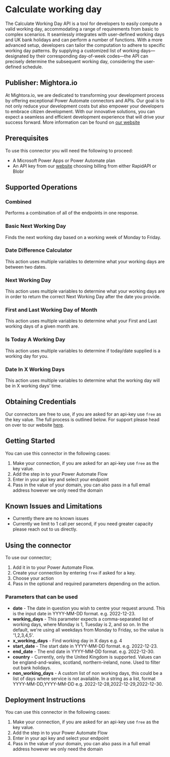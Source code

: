 # Calculate working day
The Calculate Working Day API is a tool for developers to easily compute a valid working day, accommodating a range of requirements from basic to complex scenarios. It seamlessly integrates with user-defined working days and UK bank holidays and can perform a number of functions. With a more advanced setup, developers can tailor the computation to adhere to specific working day patterns. By supplying a customized list of working days—designated by their corresponding day-of-week codes—the API can precisely determine the subsequent working day, considering the user-defined schedule.

## Publisher: Mightora.io
At Mightora.io, we are dedicated to transforming your development process by offering exceptional Power Automate connectors and APIs. Our goal is to not only reduce your development costs but also empower your developers to embrace citizen development. With our innovative solutions, you can expect a seamless and efficient development experience that will drive your success forward. More information can be found on [our website](https://mightora.io/calculate-working-day/)

## Prerequisites
To use this connector you will need the following to proceed:
* A Microsoft Power Apps or Power Automate plan
* An API key from our [website](https://mightora.io/calculate-working-day/) choosing billing from either RapidAPI or Blobr

## Supported Operations
### Combined
Performs a combination of all of the endpoints in one response.
### Basic Next Working Day
Finds the next working day based on a working week of Monday to Friday.
###  Date Difference Calculator
This action uses multiple variables to determine what your working days are between two dates. 
### Next Working Day
This action uses multiple variables to determine what your working days are in order to return the correct Next Working Day after the date you provide. 
### First and Last Working Day of Month
This action uses multiple variables to determine what your First and Last working days of a given month are. 
### Is Today A Working Day
This action uses multiple variables to determine if today/date supplied is a working day for you. 
### Date In X Working Days
This action uses multiple variables to determine what the working day will be in X working days’ time.

## Obtaining Credentials
Our connectors are free to use, if you are asked for an api-key use `free` as the key value. The full process is outlined below.  For support please head on over to our website [here](https://mightora.io/calculate-working-day/).

## Getting Started
You can use this connector in the following cases:
1. Make your connection, if you are asked for an api-key use `free` as the key value.
2. Add the step in to your Power Automate Flow
3. Enter in your api key and select your endpoint
4. Pass in the value of your domain, you can also pass in a full email address however we only need the domain

## Known Issues and Limitations
* Currently there are no known issues
* Currently we limit to 1 call per second, if you need greater capacity please reach out to us directly. 

## Using the connector 
To use our connector;
1. Add it in to your Power Automate Flow.
2. Create your connection by entering `free` if asked for a key.
3. Choose your action
4. Pass in the optional and required parameters depending on the action. 
### Parameters that can be used
* __date__ - The date in question you wish to centre your request around. This is the input date in YYYY-MM-DD format. e.g. 2022-12-23.
* __working_days__ - This parameter expects a comma-separated list of working days, where Monday is 1, Tuesday is 2, and so on. In the default, we're using all weekdays from Monday to Friday, so the value is '1,2,3,4,5'.
* __x_working_days__ - Find working day in X days e.g. 4
* __start_date__ - The start date in YYYY-MM-DD format. e.g. 2022-12-23.
* __end_date__ - The end date in YYYY-MM-DD format. e.g. 2022-12-30.
* __country__ - Currently, only the United Kingdom is supported. Values can be england-and-wales, scotland, northern-ireland, none. Used to filter out bank holidays.
* __non_working_days__ - A custom list of non working days, this could be a list of days where service is not available. In a string as a list, format YYYY-MM-DD,YYYY-MM-DD e.g. 2022-12-28,2022-12-29,2022-12-30.

## Deployment Instructions
You can use this connector in the following cases:
1. Make your connection, if you are asked for an api-key use `free` as the key value.
2. Add the step in to your Power Automate Flow
3. Enter in your api key and select your endpoint
4. Pass in the value of your domain, you can also pass in a full email address however we only need the domain


